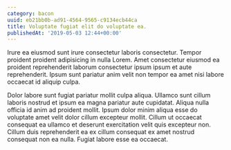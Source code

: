 ```yaml
---
category: bacon
uuid: eb21bb0b-ad91-4564-9565-c9134ecb44ca
title: Voluptate fugiat elit do voluptate ea.
publishedAt: '2019-05-03 12:44+00:00'
---
```


Irure ea eiusmod sunt irure consectetur laboris consectetur. Tempor proident proident adipisicing in nulla Lorem. Amet consectetur eiusmod ea proident reprehenderit laborum consectetur ipsum ipsum et aute reprehenderit. Ipsum sunt pariatur anim velit non tempor ea amet nisi labore occaecat id aliquip culpa.

Dolor labore sunt fugiat pariatur mollit culpa aliqua. Ullamco sunt cillum laboris nostrud et ipsum ea magna pariatur aute cupidatat. Aliqua nulla officia id anim ad proident mollit. Ipsum dolor minim aliqua esse do voluptate amet velit dolor cillum excepteur mollit. Cillum ut occaecat consequat ea ullamco et deserunt exercitation velit quis excepteur non. Cillum duis reprehenderit ea ex cillum consequat ex amet nostrud consequat non ea nulla. Fugiat labore esse ea occaecat.